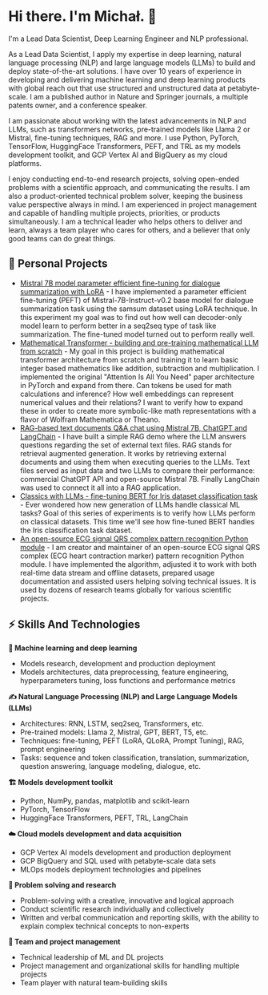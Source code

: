 # Hi there. I'm Michał. 👋

I'm a Lead Data Scientist, Deep Learning Engineer and NLP professional.

As a Lead Data Scientist, I apply my expertise in deep learning, natural language processing (NLP) and large language models (LLMs) to build and deploy state-of-the-art solutions. I have over 10 years of experience in developing and delivering machine learning and deep learning products with global reach out that use structured and unstructured data at petabyte-scale. I am a published author in Nature and Springer journals, a multiple patents owner, and a conference speaker.

I am passionate about working with the latest advancements in NLP and LLMs, such as transformers networks, pre-trained models like Llama 2 or Mistral, fine-tuning techniques, RAG and more. I use Python, PyTorch, TensorFlow, HuggingFace Transformers, PEFT, and TRL as my models development toolkit, and GCP Vertex AI and BigQuery as my cloud platforms.

I enjoy conducting end-to-end research projects, solving open-ended problems with a scientific approach, and communicating the results. I am also a product-oriented technical problem solver, keeping the business value perspective always in mind. I am experienced in project management and capable of handling multiple projects, priorities, or products simultaneously. I am a technical leader who helps others to deliver and learn, always a team player who cares for others, and a believer that only good teams can do great things.

## 🚀 Personal Projects 

- [Mistral 7B model parameter efficient fine-tuning for dialogue summarization with LoRA](https://github.com/msznajder/mistral-7b-samsum-dialogue-summary-finetune) - I have implemented a parameter efficient fine-tuning (PEFT) of Mistral-7B-Instruct-v0.2 base model for dialogue summarization task using the samsum dataset using LoRA technique. In this experiment my goal was to find out how well can decoder-only model learn to perform better in a seq2seq type of task like summarization. The fine-tuned model turned out to perform really well.
- [Mathematical Transformer - building and pre-training mathematical LLM from scratch](https://github.com/msznajder/mathematical-transformer-from-scratch) - My goal in this project is building mathematical transformer architecture from scratch and training it to learn basic integer based mathematics like addition, subtraction and multiplication. I implemented the original "Attention Is All You Need" paper architecture in PyTorch and expand from there. Can tokens be used for math calculations and inference? How well embeddings can represent numerical values and their relations? I want to verify how to expand these in order to create more symbolic-like math representations with a flavor of Wolfram Mathematica or Theano.
- [RAG-based text documents Q&A chat using Mistral 7B, ChatGPT and LangChain](https://github.com/msznajder/rag-mistral-chatgpt-langchain-text-docs-chat) - I have built a simple RAG demo where the LLM answers questions regarding the set of external text files. RAG stands for retrieval augmented generation. It works by retrieving external documents and using them when executing queries to the LLMs. Text files served as input data and two LLMs to compare their performance: commercial ChatGPT API and open-source Mistral 7B. Finally LangChain was used to connect it all into a RAG application.
- [Classics with LLMs - fine-tuning BERT for Iris dataset classification task](https://github.com/msznajder/classics-llms-finetuning-iris-classification) - Ever wondered how new generation of LLMs handle classical ML tasks? Goal of this series of experiments is to verify how LLMs perform on classical datasets. This time we'll see how fine-tuned BERT handles the Iris classification task dataset.
- [An open-source ECG signal QRS complex pattern recognition Python module](https://github.com/c-labpl/qrs_detector) - I am creator and maintainer of an open-source ECG signal QRS complex (ECG heart contraction marker) pattern recognition Python module. I have implemented the algorithm, adjusted it to work with both real-time data stream and offline datasets, prepared usage documentation and assisted users helping solving technical issues. It is used by dozens of research teams globally for various scientific projects.

## ⚡ Skills And Technologies 

**🤖 Machine learning and deep learning**
* Models research, development and production deployment
* Models architectures, data preprocessing, feature engineering, hyperparameters tuning, loss functions and performance metrics

**✍️ Natural Language Processing (NLP) and Large Language Models (LLMs)**
* Architectures: RNN, LSTM, seq2seq, Transformers, etc.
* Pre-trained models: Llama 2, Mistral, GPT, BERT, T5, etc.
* Techniques: fine-tuning, PEFT (LoRA, QLoRA, Prompt Tuning), RAG, prompt engineering
* Tasks: sequence and token classification, translation, summarization, question answering, language modeling, dialogue, etc.

**🏗️ Models development toolkit**
* Python, NumPy, pandas, matplotlib and scikit-learn
* PyTorch, TensorFlow
* HuggingFace Transformers, PEFT, TRL, LangChain

**☁️ Cloud models development and data acquisition**
* GCP Vertex AI models development and production deployment
* GCP BigQuery and SQL used with petabyte-scale data sets
* MLOps models deployment technologies and pipelines

**🧠 Problem solving and research**
* Problem-solving with a creative, innovative and logical approach 
* Conduct scientific research individually and collectively
* Written and verbal communication and reporting skills, with the ability to explain complex technical concepts to non-experts

**📒 Team and project management**
* Technical leadership of ML and DL projects
* Project management and organizational skills for handling multiple projects
* Team player with natural team-building skills





<!--
**msznajder/msznajder** is a ✨ _special_ ✨ repository because its `README.md` (this file) appears on your GitHub profile.

Here are some ideas to get you started:

- 🔭 I’m currently working on ...
- 🌱 I’m currently learning ...
- 👯 I’m looking to collaborate on ...
- 🤔 I’m looking for help with ...
- 💬 Ask me about ...
- 📫 How to reach me: ...
- 😄 Pronouns: ...
- ⚡ Fun fact: ...
-->
